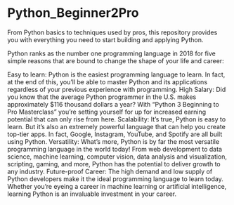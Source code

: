 # Python_Beginner2Pro

From Python basics to techniques used by pros, this repository provides you with everything you need to start building and applying Python.

Python ranks as the number one programming language in 2018 for five simple reasons that are bound to change the shape of your life and career:

Easy to learn: Python is the easiest programming language to learn. In fact, at the end of this, you’ll be able to master Python and its applications regardless of your previous experience with programming.
High Salary: Did you know that the average Python programmer in the U.S. makes approximately $116 thousand dollars a year? With “Python 3 Beginning to Pro Masterclass” you’re setting yourself for up for increased earning potential that can only rise from here.
Scalability: It’s true, Python is easy to learn. But it’s also an extremely powerful language that can help you create top-tier apps. In fact, Google, Instagram, YouTube, and Spotify are all built using Python.
Versatility: What’s more, Python is by far the most versatile programming language in the world today! From web development to data science, machine learning, computer vision, data analysis and visualization, scripting, gaming, and more, Python has the potential to deliver growth to any industry.
Future-proof Career:  The high demand and low supply of Python developers make it the ideal programming language to learn today. Whether you’re eyeing a career in machine learning or artificial intelligence, learning Python is an invaluable investment in your career.
